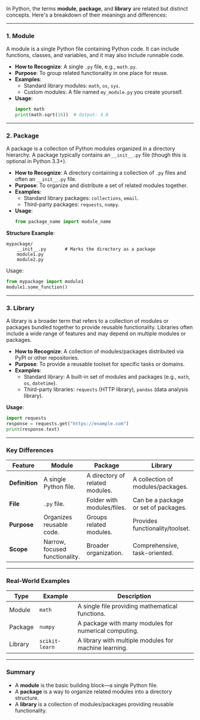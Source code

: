 In Python, the terms **module**, **package**, and **library** are related but distinct concepts. Here's a breakdown of their meanings and differences:

---

### 1. **Module**
A module is a single Python file containing Python code. It can include functions, classes, and variables, and it may also include runnable code.

- **How to Recognize**: A single `.py` file, e.g., `math.py`.
- **Purpose**: To group related functionality in one place for reuse.
- **Examples**:
  - Standard library modules: `math`, `os`, `sys`.
  - Custom modules: A file named `my_module.py` you create yourself.
- **Usage**:
  ```python
  import math
  print(math.sqrt(16))  # Output: 4.0
  ```

---

### 2. **Package**
A package is a collection of Python modules organized in a directory hierarchy. A package typically contains an `__init__.py` file (though this is optional in Python 3.3+). 

- **How to Recognize**: A directory containing a collection of `.py` files and often an `__init__.py` file.
- **Purpose**: To organize and distribute a set of related modules together.
- **Examples**:
  - Standard library packages: `collections`, `email`.
  - Third-party packages: `requests`, `numpy`.
- **Usage**:
  ```python
  from package_name import module_name
  ```

**Structure Example**:
```
mypackage/
    __init__.py       # Marks the directory as a package
    module1.py
    module2.py
```

Usage:
```python
from mypackage import module1
module1.some_function()
```

---

### 3. **Library**
A library is a broader term that refers to a collection of modules or packages bundled together to provide reusable functionality. Libraries often include a wide range of features and may depend on multiple modules or packages.

- **How to Recognize**: A collection of modules/packages distributed via PyPI or other repositories.
- **Purpose**: To provide a reusable toolset for specific tasks or domains.
- **Examples**:
  - Standard library: A built-in set of modules and packages (e.g., `math`, `os`, `datetime`).
  - Third-party libraries: `requests` (HTTP library), `pandas` (data analysis library).

**Usage**:
```python
import requests
response = requests.get("https://example.com")
print(response.text)
```

---

### Key Differences

| Feature        | Module                        | Package                        | Library                          |
|----------------|-------------------------------|--------------------------------|----------------------------------|
| **Definition** | A single Python file.         | A directory of related modules.| A collection of modules/packages.|
| **File**       | `.py` file.                   | Folder with modules/files.     | Can be a package or set of packages.|
| **Purpose**    | Organizes reusable code.      | Groups related modules.        | Provides functionality/toolset. |
| **Scope**      | Narrow, focused functionality.| Broader organization.          | Comprehensive, task-oriented.   |

---

### Real-World Examples

| Type      | Example             | Description                                        |
|-----------|---------------------|----------------------------------------------------|
| Module    | `math`              | A single file providing mathematical functions.    |
| Package   | `numpy`             | A package with many modules for numerical computing.|
| Library   | `scikit-learn`      | A library with multiple modules for machine learning.|

---

### Summary
- A **module** is the basic building block—a single Python file.
- A **package** is a way to organize related modules into a directory structure.
- A **library** is a collection of modules/packages providing reusable functionality.
